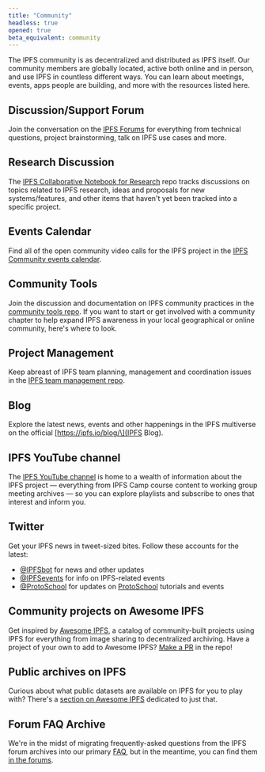 ```yaml
---
title: "Community"
headless: true
opened: true
beta_equivalent: community
---
```


The IPFS community is as decentralized and distributed as IPFS itself. Our community members are globally located, active both online and in person, and use IPFS in countless different ways. You can learn about meetings, events, apps people are building, and more with the resources listed here.

## Discussion/Support Forum

Join the conversation on the [IPFS Forums](https://discuss.ipfs.io/) for everything from technical questions, project brainstorming, talk on IPFS use cases and more.

## Research Discussion

The [IPFS Collaborative Notebook for Research](https://github.com/ipfs/notes) repo tracks discussions on topics related to IPFS research, ideas and proposals for new systems/features, and other items that haven't yet been tracked into a specific project.

## Events Calendar

Find all of the open community video calls for the IPFS project in the [IPFS Community events calendar](https://calendar.google.com/calendar/embed?src=ipfs.io_eal36ugu5e75s207gfjcu0ae84@group.calendar.google.com).

## Community Tools

Join the discussion and documentation on IPFS community practices in the [community tools repo](https://github.com/ipfs/community/). If you want to start or get involved with a community chapter to help expand IPFS awareness in your local geographical or online community, here's where to look.

## Project Management

Keep abreast of IPFS team planning, management and coordination issues in the [IPFS team management repo](https://github.com/ipfs/team-mgmt).

## Blog

Explore the latest news, events and other happenings in the IPFS multiverse on the official \[https://ipfs.io/blog/\](IPFS Blog).

## IPFS YouTube channel

The [IPFS YouTube channel](https://www.youtube.com/channel/UCdjsUXJ3QawK4O5L1kqqsew) is home to a wealth of information about the IPFS project — everything from IPFS Camp course content to working group meeting archives — so you can explore playlists and subscribe to ones that interest and inform you.

## Twitter

Get your IPFS news in tweet-sized bites. Follow these accounts for the latest:

- [@IPFSbot](https://twitter.com/IPFSbot) for news and other updates
- [@IPFSevents](https://twitter.com/ipfsevents) for info on IPFS-related events
- [@ProtoSchool](https://twitter.com/protoschool) for updates on [ProtoSchool](https://proto.school) tutorials and events

## Community projects on Awesome IPFS

Get inspired by [Awesome IPFS](https://awesome.ipfs.io/), a catalog of community-built projects using IPFS for everything from image sharing to decentralized archiving. Have a project of your own to add to Awesome IPFS? [Make a PR](https://github.com/ipfs/awesome-ipfs) in the repo!

## Public archives on IPFS

Curious about what public datasets are available on IPFS for you to play with? There's a [section on Awesome IPFS](https://awesome.ipfs.io/datasets/) dedicated to just that.

## Forum FAQ Archive

We're in the midst of migrating frequently-asked questions from the IPFS forum archives into our primary [FAQ](/introduction/faq/), but in the meantime, you can find them [in the forums](https://discuss.ipfs.io/c/help/Old-FAQ).
